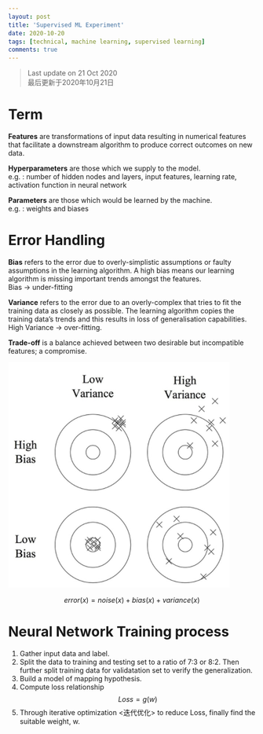```yaml
---
layout: post
title: 'Supervised ML Experiment'
date: 2020-10-20
tags: [technical, machine learning, supervised learning]
comments: true
---
```

> Last update on 21 Oct 2020 <br> 最后更新于2020年10月21日

# Term

**Features** are transformations of input data resulting in numerical features that facilitate a downstream algorithm to produce correct outcomes on new data. 

**Hyperparameters** are those which we supply to the model. <br> 
e.g. : number of hidden nodes and layers, input features, learning rate, activation function in neural network

**Parameters** are those which would be learned by the machine. <br>
e.g. : weights and biases

# Error Handling

**Bias** refers to the error due to overly-simplistic assumptions or faulty assumptions in the learning algorithm. A high bias means our learning algorithm is missing important trends amongst the features. <br>
Bias -> under-fitting 

**Variance** refers to the error due to an overly-complex that tries to fit the training data as closely as possible. The learning algorithm copies the training data’s trends and this results in loss of generalisation capabilities. <br>
High Variance -> over-fitting.

**Trade-off** is a balance achieved between two desirable but incompatible features; a compromise.

![Bias vs Variance](/assets/img/post-bias_variance.png)

$$
  error(x) = noise(x) + bias(x) + variance(x)
$$

# Neural Network Training process

1. Gather input data and label.
2. Split the data to training and testing set to a ratio of 7:3 or 8:2. Then further split training data for validatation set to verify the generalization.
3. Build a model of mapping hypothesis.
4. Compute loss relationship $$ Loss = g(w) $$
5. Through iterative optimization <迭代优化> to reduce Loss, finally find the suitable weight, w.



